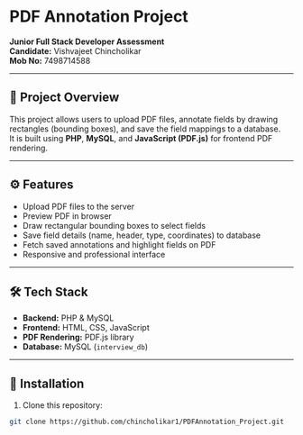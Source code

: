 # PDF Annotation Project

**Junior Full Stack Developer Assessment**  
**Candidate:** Vishvajeet Chincholikar  
**Mob No:** 7498714588

---

## 📄 Project Overview
This project allows users to upload PDF files, annotate fields by drawing rectangles (bounding boxes), and save the field mappings to a database.  
It is built using **PHP**, **MySQL**, and **JavaScript (PDF.js)** for frontend PDF rendering.

---

## ⚙ Features
- Upload PDF files to the server
- Preview PDF in browser
- Draw rectangular bounding boxes to select fields
- Save field details (name, header, type, coordinates) to database
- Fetch saved annotations and highlight fields on PDF
- Responsive and professional interface

---

## 🛠 Tech Stack
- **Backend:** PHP & MySQL  
- **Frontend:** HTML, CSS, JavaScript  
- **PDF Rendering:** PDF.js library  
- **Database:** MySQL (`interview_db`)  

---

## 💾 Installation
1. Clone this repository:  
```bash
git clone https://github.com/chincholikar1/PDFAnnotation_Project.git
